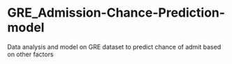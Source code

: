 # GRE_Admission-Chance-Prediction-model
Data analysis and model on GRE dataset to predict chance of admit  based on other factors
